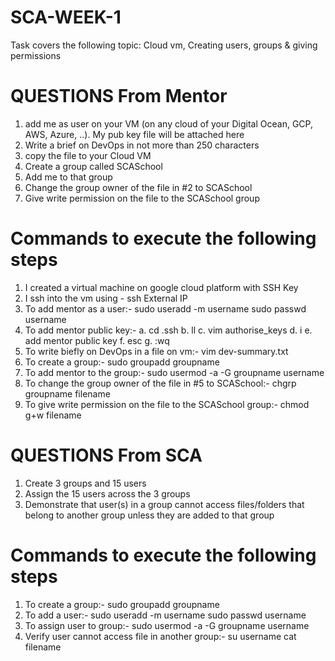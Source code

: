 # SCA-WEEK-1

Task covers the following topic: Cloud vm, Creating users, groups &amp; giving permissions

# QUESTIONS From Mentor

1. add me as user on your VM (on any cloud of your Digital Ocean, GCP, AWS, Azure, ..). My pub key file will be attached here
2. Write a brief on DevOps in not more than 250 characters
3. copy the file to your Cloud VM
4. Create a group called SCASchool
5. Add me to that group
6. Change the group owner of the file in #2 to SCASchool
7. Give write permission on the file to the SCASchool group

# Commands to execute the following steps

1. I created a virtual machine on google cloud platform with SSH Key
2. I ssh into the vm using - ssh External IP
3. To add mentor as a user:- sudo useradd -m username
   sudo passwd username
4. To add mentor public key:-
   a. cd .ssh
   b. ll
   c. vim authorise_keys
   d. i
   e. add mentor public key
   f. esc
   g. :wq
5. To write biefly on DevOps in a file on vm:- vim dev-summary.txt
6. To create a group:- sudo groupadd groupname
7. To add mentor to the group:- sudo usermod -a -G groupname username
8. To change the group owner of the file in #5 to SCASchool:- chgrp groupname filename
9. To give write permission on the file to the SCASchool group:- chmod g+w filename

# QUESTIONS From SCA

1. Create 3 groups and 15 users
2. Assign the 15 users across the 3 groups
3. Demonstrate that user(s) in a group cannot access files/folders that belong to another group unless they are added to that group

# Commands to execute the following steps

1. To create a group:- sudo groupadd groupname
2. To add a user:- sudo useradd -m username
   sudo passwd username
3. To assign user to group:- sudo usermod -a -G groupname username
4. Verify user cannot access file in another group:- su username
   cat filename
